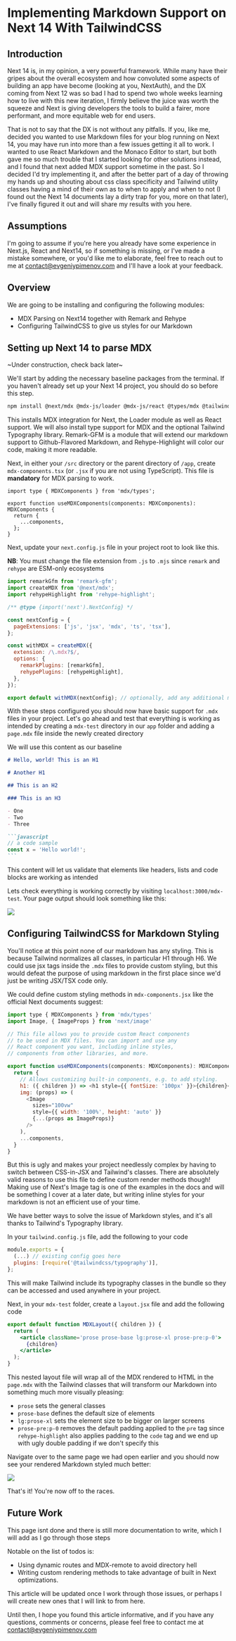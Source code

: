 # Implementing Markdown Support on Next 14 With TailwindCSS

## Introduction

Next 14 is, in my opinion, a very powerful framework. While many have their gripes
about the overall ecosystem and how convoluted some aspects of building an app have become (looking at you, NextAuth), and the DX coming from Next 12 was so bad I had to spend two whole weeks learning how to live with this new iteration, I firmly believe the juice was worth the squeeze and Next is giving developers the tools to build a fairer, more performant, and more equitable web for end users.

That is not to say that the DX is not without any pitfalls. If you, like me, decided you wanted to use Markdown files for your blog running on Next 14, you may have run into more than a few issues getting it all to work. I wanted to use React Markdown and the Monaco Editor to start, but both gave me so much trouble that I started looking for other solutions instead, and I found that next added MDX support sometime in the past. So I decided I'd try implementing it, and after the better part of a day of throwing my hands up and shouting about css class specificity and Tailwind utility classes having a mind of their own as to when to apply and when to not (I found out the Next 14 documents lay a dirty trap for you, more on that later), I've finally figured it out and will share my results with you here.

## Assumptions

I'm going to assume if you're here you already have some experience in Next.js, React and Next14, so if something is missing, or I've made a mistake somewhere, or you'd like me to elaborate, feel free to reach out to me at contact@evgeniypimenov.com and I'll have a look at your feedback.

## Overview

We are going to be installing and configuring the following modules:

- MDX Parsing on Next14 together with Remark and Rehype
- Configuring TailwindCSS to give us styles for our Markdown

## Setting up Next 14 to parse MDX

~Under construction, check back later~

We'll start by adding the necessary baseline packages from the terminal. If you haven't already set up your Next 14 project, you should do so before this step.

```bash
npm install @next/mdx @mdx-js/loader @mdx-js/react @types/mdx @tailwindcss/typography remark-gfm rehype-highlight
```

This installs MDX integration for Next, the Loader module as well as React support. We will also install type support for MDX and the optional Tailwind Typography library. Remark-GFM is a module that will extend our markdown support to Github-Flavored Markdown, and Rehype-Highlight will color our code, making it more readable.

Next, in either your `/src` directory or the parent directory of `/app`, create `mdx-components.tsx` (or `.jsx` if you are not using TypeScript). This file is **mandatory** for MDX parsing to work.

```tsx
import type { MDXComponents } from 'mdx/types';

export function useMDXComponents(components: MDXComponents): MDXComponents {
  return {
    ...components,
  };
}
```

Next, update your `next.config.js` file in your project root to look like this.

**NB**: You must change the file extension from `.js` to `.mjs` since `remark` and `rehype` are ESM-only ecosystems

```js
import remarkGfm from 'remark-gfm';
import createMDX from '@next/mdx';
import rehypeHighlight from 'rehype-highlight';

/** @type {import('next').NextConfig} */

const nextConfig = {
  pageExtensions: ['js', 'jsx', 'mdx', 'ts', 'tsx'],
};

const withMDX = createMDX({
  extension: /\.mdx?$/,
  options: {
    remarkPlugins: [remarkGfm],
    rehypePlugins: [rehypeHighlight],
  },
});

export default withMDX(nextConfig); // optionally, add any additional middleware here
```

With these steps configured you should now have basic support for `.mdx` files in your project. Let's go ahead and test that everything is working as intended by creating a `mdx-test` directory in our `app` folder and adding a `page.mdx` file inside the newly created directory

We will use this content as our baseline

````md
# Hello, world! This is an H1

# Another H1

## This is an H2

### This is an H3

- One
- Two
- Three

```javascript
// a code sample
const x = 'Hello world!';
```
````

This content will let us validate that elements like headers, lists and code blocks are working as intended

Lets check everything is working correctly by visiting `localhost:3000/mdx-test`. Your page output should look something like this:

<img src='../../../assets/mdx-basic.png'></img>

## Configuring TailwindCSS for Markdown Styling

You'll notice at this point none of our markdown has any styling. This is because Tailwind normalizes all classes, in particular H1 through H6. We could use jsx tags inside the `.mdx` files to provide custom styling, but this would defeat the purpose of using markdown in the first place since we'd just be writing JSX/TSX code only.

We could define custom styling methods in `mdx-components.jsx` like the official Next documents suggest:

```js
import type { MDXComponents } from 'mdx/types'
import Image, { ImageProps } from 'next/image'

// This file allows you to provide custom React components
// to be used in MDX files. You can import and use any
// React component you want, including inline styles,
// components from other libraries, and more.

export function useMDXComponents(components: MDXComponents): MDXComponents {
  return {
    // Allows customizing built-in components, e.g. to add styling.
    h1: ({ children }) => <h1 style={{ fontSize: '100px' }}>{children}</h1>,
    img: (props) => (
      <Image
        sizes="100vw"
        style={{ width: '100%', height: 'auto' }}
        {...(props as ImageProps)}
      />
    ),
    ...components,
  }
}
```

But this is ugly and makes your project needlessly complex by having to switch between CSS-in-JSX and Tailwind's classes. There are absolutely valid reasons to use this file to define custom render methods though! Making use of Next's Image tag is one of the examples in the docs and will be something I cover at a later date, but writing inline styles for your markdown is not an efficient use of your time.

We have better ways to solve the issue of Markdown styles, and it's all thanks to Tailwind's Typography library.

In your `tailwind.config.js` file, add the following to your code

```js
module.exports = {
  (...) // existing config goes here
  plugins: [require('@tailwindcss/typography')],
};
```

This will make Tailwind include its typography classes in the bundle so they can be accessed and used anywhere in your project.

Next, in your `mdx-test` folder, create a `layout.jsx` file and add the following code

```jsx
export default function MDXLayout({ children }) {
  return (
    <article className='prose prose-base lg:prose-xl prose-pre:p-0'>
      {children}
    </article>
  );
}
```

This nested layout file will wrap all of the MDX rendered to HTML in the `page.mdx` with the Tailwind classes that will transform our Markdown into something much more visually pleasing:

- `prose` sets the general classes
- `prose-base` defines the default size of elements
- `lg:prose-xl` sets the element size to be bigger on larger screens
- `prose-pre:p-0` removes the default padding applied to the `pre` tag since `rehype-highlight` also applies padding to the `code` tag and we end up with ugly double padding if we don't specify this

Navigate over to the same page we had open earlier and you should now see your rendered Markdown styled much better:

<img src='../../../assets/mdx-styled.png'></img>

That's it! You're now off to the races.

## Future Work

This page isnt done and there is still more documentation to write, which I will add as I go through those steps

Notable on the list of todos is:

- Using dynamic routes and MDX-remote to avoid directory hell
- Writing custom rendering methods to take advantage of built in Next optimizations.

This article will be updated once I work through those issues, or perhaps I will create new ones that I will link to from here.

Until then, I hope you found this article informative, and if you have any questions, comments or concerns, please feel free to contact me at contact@evgeniypimenov.com
